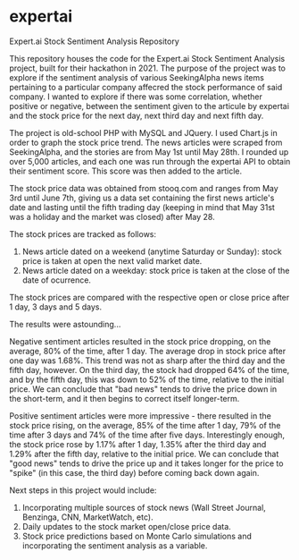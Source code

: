 # expertai
Expert.ai Stock Sentiment Analysis Repository

This repository houses the code for the Expert.ai Stock Sentiment Analysis project, built for their hackathon in 2021.
The purpose of the project was to explore if the sentiment analysis of various SeekingAlpha news items pertaining to a particular company affecred the stock performance of said company. I wanted to explore if there was some correlation, whether positive or negative, between the sentiment given to the articule by expertai and the stock price for the next day, next third day and next fifth day.

The project is old-school PHP with MySQL and JQuery.  I used Chart.js in order to graph the stock price trend.  The news articles were scraped from SeekingAlpha, and the stories are from May 1st until May 28th.  I rounded up over 5,000 articles, and each one was run through the expertai API to obtain their sentiment score.  This score was then added to the article.

The stock price data was obtained from stooq.com and ranges from May 3rd until June 7th, giving us a data set containing the first news article's date and lasting until the fifth trading day (keeping in mind that May 31st was a holiday and the market was closed) after May 28.

The stock prices are tracked as follows:
1) News article dated on a weekend (anytime Saturday or Sunday): stock price is taken at open the next valid market date.
2) News article dated on a weekday: stock price is taken at the close of the date of ocurrence.

The stock prices are compared with the respective open or close price after 1 day, 3 days and 5 days.

The results were astounding...

Negative sentiment articles resulted in the stock price dropping, on the average, 80% of the time, after 1 day.  The average drop in stock price after one day was 1.68%.  This trend was not as sharp after the third day and the fifth day, however.  On the third day, the stock had dropped 64% of the time, and by the fifth day, this was down to 52% of the time, relative to the initial price.  We can conclude that "bad news" tends to drive the price down in the short-term, and it then begins to correct itself longer-term.

Positive sentiment articles were more impressive - there resulted in the stock price rising, on the average, 85% of the time after 1 day, 79% of the time after 3 days and 74% of the time after five days.  Interestingly enough, the stock price rose by 1.17% after 1 day, 1.35% after the third day and 1.29% after the fifth day, relative to the initial price.  We can conclude that "good news" tends to drive the price up and it takes longer for the price to "spike" (in this case, the third day) before coming back down again.

Next steps in this project would include:
1) Incorporating multiple sources of stock news (Wall Street Journal, Benzinga, CNN, MarketWatch, etc).
2) Daily updates to the stock market open/close price data.
3) Stock price predictions based on Monte Carlo simulations and incorporating the sentiment analysis as a variable.
